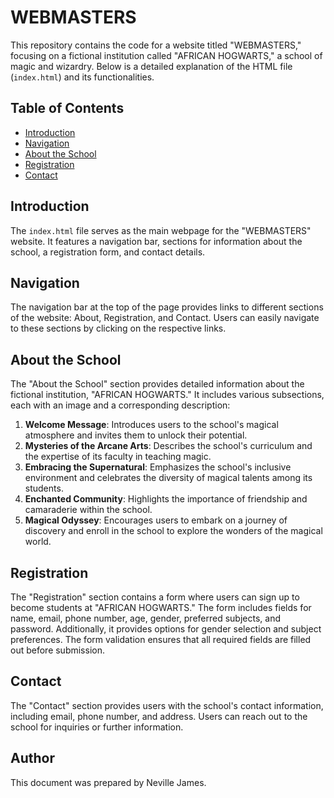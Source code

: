 # WEBMASTERS

This repository contains the code for a website titled "WEBMASTERS," focusing on a fictional institution called "AFRICAN HOGWARTS," a school of magic and wizardry. Below is a detailed explanation of the HTML file (`index.html`) and its functionalities.

## Table of Contents

- [Introduction](#introduction)
- [Navigation](#navigation)
- [About the School](#about-the-school)
- [Registration](#registration)
- [Contact](#contact)

## Introduction

The `index.html` file serves as the main webpage for the "WEBMASTERS" website. It features a navigation bar, sections for information about the school, a registration form, and contact details.

## Navigation

The navigation bar at the top of the page provides links to different sections of the website: About, Registration, and Contact. Users can easily navigate to these sections by clicking on the respective links.

## About the School

The "About the School" section provides detailed information about the fictional institution, "AFRICAN HOGWARTS." It includes various subsections, each with an image and a corresponding description:

1. **Welcome Message**: Introduces users to the school's magical atmosphere and invites them to unlock their potential.
2. **Mysteries of the Arcane Arts**: Describes the school's curriculum and the expertise of its faculty in teaching magic.
3. **Embracing the Supernatural**: Emphasizes the school's inclusive environment and celebrates the diversity of magical talents among its students.
4. **Enchanted Community**: Highlights the importance of friendship and camaraderie within the school.
5. **Magical Odyssey**: Encourages users to embark on a journey of discovery and enroll in the school to explore the wonders of the magical world.

## Registration

The "Registration" section contains a form where users can sign up to become students at "AFRICAN HOGWARTS." The form includes fields for name, email, phone number, age, gender, preferred subjects, and password. Additionally, it provides options for gender selection and subject preferences. The form validation ensures that all required fields are filled out before submission.

## Contact

The "Contact" section provides users with the school's contact information, including email, phone number, and address. Users can reach out to the school for inquiries or further information.

## Author

This document was prepared by Neville James.
